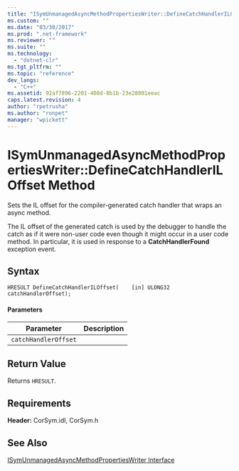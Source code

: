 ```yaml
---
title: "ISymUnmanagedAsyncMethodPropertiesWriter::DefineCatchHandlerILOffset Method"
ms.custom: ""
ms.date: "03/30/2017"
ms.prod: ".net-framework"
ms.reviewer: ""
ms.suite: ""
ms.technology: 
  - "dotnet-clr"
ms.tgt_pltfrm: ""
ms.topic: "reference"
dev_langs: 
  - "C++"
ms.assetid: 92af7896-2201-408d-8b1b-23e28001eeac
caps.latest.revision: 4
author: "rpetrusha"
ms.author: "ronpet"
manager: "wpickett"
---
```

# ISymUnmanagedAsyncMethodPropertiesWriter::DefineCatchHandlerILOffset Method
Sets the IL offset for the compiler-generated catch handler that wraps an async method.  
  
 The IL offset of the generated catch is used by the debugger to handle the catch as if it were non-user code even though it might occur in a user code method. In particular, it is used in response to a **CatchHandlerFound** exception event.  
  
## Syntax  
  
```idl  
HRESULT DefineCatchHandlerILOffset(    [in] ULONG32 catchHandlerOffset);  
```  
  
#### Parameters  
  
|Parameter|Description|  
|---------------|-----------------|  
|`catchHandlerOffset`||  
  
## Return Value  
 Returns `HRESULT`.  
  
## Requirements  
 **Header:** CorSym.idl, CorSym.h  
  
## See Also  
 [ISymUnmanagedAsyncMethodPropertiesWriter Interface](../../../../docs/framework/unmanaged-api/diagnostics/isymunmanagedasyncmethodpropertieswriter-interface.md)
